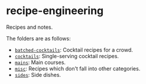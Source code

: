 # recipe-engineering
Recipes and notes.

The folders are as follows:
* [``batched-cocktails``](https://github.com/elijahcole/cocktail-engineering/tree/main/batched-cocktails): Cocktail recipes for a crowd. 
* [``cocktails``](https://github.com/elijahcole/cocktail-engineering/tree/main/cocktails): Single-serving cocktail recipes. 
* [``mains``](https://github.com/elijahcole/recipe-engineering/tree/main/mains): Main courses.
* [``misc``](https://github.com/elijahcole/cocktail-engineering/tree/main/misc): Recipes which don't fall into other categories. 
* [``sides``](https://github.com/elijahcole/recipe-engineering/tree/main/sides): Side dishes. 
